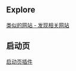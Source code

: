 ## Explore

[类似的网站 - 发现相关网站](https://chromewebstore.google.com/detail/%E7%B1%BB%E4%BC%BC%E7%9A%84%E7%BD%91%E7%AB%99-%E5%8F%91%E7%8E%B0%E7%9B%B8%E5%85%B3%E7%BD%91%E7%AB%99/necpbmbhhdiplmfhmjicabdeighkndkn?hl=zh-CN&utm_source=ext_sidebar)

## 启动页

[启动页插件](https://sspai.com/post/75591)
